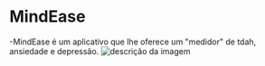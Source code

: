 # MindEase
-MindEase é um aplicativo que lhe oferece um "medidor" de tdah, ansiedade e depressão.
![descrição da imagem](URL_da_imagem)
